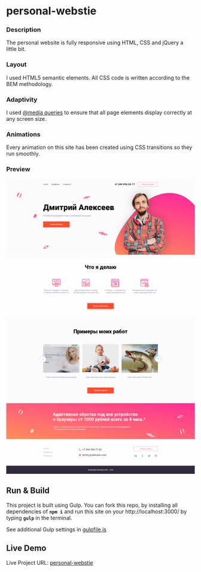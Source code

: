 # personal-webstie

### Description

The personal website is fully responsive using HTML, CSS and jQuery a little bit.

### Layout

I used HTML5 semantic elements. All CSS code is written according to the BEM methodology.

### Adaptivity

I used [@media queries](https://developer.mozilla.org/en-US/docs/Web/CSS/@media) to ensure that all page elements display correctly at any screen size.

### Animations

Every animation on this site has been created using CSS transitions so they run smoothly.


### Preview

![Preview](./preview/preview.png)


## Run & Build

This project is built using Gulp. You can fork this repo, by installing all dependencies of **`npm i`** and run this site on your http://localhost:3000/ by typing **`gulp`** in the terminal.

See additional Gulp settings in [gulpfile.js](https://github.com/KonstHardy/personal-webstie/blob/master/gulpfile.js)


## Live Demo
Live Project URL: [personal-webstie](https://www.konsthardy.ru/)

